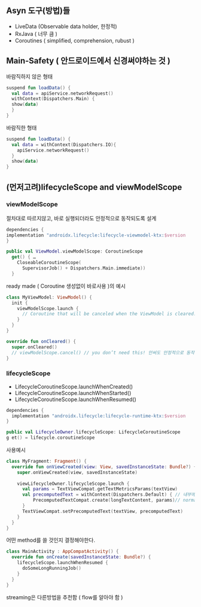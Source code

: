 ## Asyn 도구(방법)들

- LiveData (Observable data holder, 한정적)
- RxJava ( 너무 큼 )
- Coroutines ( simplified, comprehension, rubust )  


## Main-Safety ( 안드로이드에서 신경써야하는 것 )
바람직하지 않은 형태
```kotlin
suspend fun loadData() {
  val data = apiService.networkRequest()
  withContext(Dispatchers.Main) { 
  show(data)
  }
}
```

바람직한 형태
```kotlin
suspend fun loadData() {
  val data = withContext(Dispatchers.IO){ 
    apiService.networkRequest()
  }
  show(data)
}
```


## (먼저고려)lifecycleScope and viewModelScope  
### viewModelScope  
절차대로 따르지않고, 바로 실행되더라도 안정적으로 동작되도록 설계  
```kotlin
dependencies {
implementation "androidx.lifecycle:lifecycle-viewmodel-ktx:$version
}

public val ViewModel.viewModelScope: CoroutineScope
  get() { …
    CloseableCoroutineScope(
      SupervisorJob() + Dispatchers.Main.immediate))
  } 
```

ready made ( Coroutine 생성없이 바로사용 )의 예시  
```kotlin
class MyViewModel: ViewModel() {
  init {
    viewModelScope.launch {
      // Coroutine that will be canceled when the ViewModel is cleared.
    }
  }
}

override fun onCleared() {
  super.onCleared()
  // viewModelScope.cancel() // you don’t need this! 안써도 안정적으로 동작되도록 ready made  
}

```

### lifecycleScope  
- LifecycleCoroutineScope.launchWhenCreated()
- LifecycleCoroutineScope.launchWhenStarted()
- LifecycleCoroutineScope.launchWhenResumed()

```kotlin
dependencies {
  implementation "androidx.lifecycle:lifecycle-runtime-ktx:$version
}

public val LifecycleOwner.lifecycleScope: LifecycleCoroutineScope
g et() = lifecycle.coroutineScope

```

사용예시  
```kotlin
class MyFragment: Fragment() {
  override fun onViewCreated(view: View, savedInstanceState: Bundle?) {
    super.onViewCreated(view, savedInstanceState)
    
    viewLifecycleOwner.lifecycleScope.launch {
      val params = TextViewCompat.getTextMetricsParams(textView)
      val precomputedText = withContext(Dispatchers.Default) { // 내부에 suspend funtion이라면 좋지않음
          PrecomputedTextCompat.create(longTextContent, params)// normal function이라 현재와 같이 구성된 것으로 추정
      }
      TextViewCompat.setPrecomputedText(textView, precomputedText)
    }
  }
}

```

어떤 method를 쓸 것인지 결정해야한다.  
```kotlin
class MainActivity : AppCompatActivity() {
  override fun onCreate(savedInstanceState: Bundle?) {
    lifecycleScope.launchWhenResumed {
      doSomeLongRunningJob()
    }
  }
}
```
streaming은 다른방법을 추천함 ( flow를 알아야 함 )
